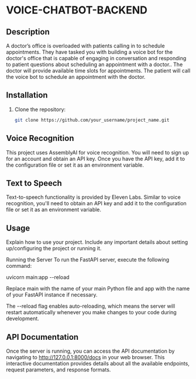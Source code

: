 # VOICE-CHATBOT-BACKEND

## Description
A doctor’s office is overloaded with patients calling in to schedule appointments.
They have tasked you with building a voice bot for the doctor's office that is capable
of engaging in conversation and responding to patient questions about scheduling
an appointment with a doctor.. The doctor will provide available time slots for
appointments. The patient will call the voice bot to schedule an appointment with
the doctor.

## Installation
1. Clone the repository:
   ```bash
   git clone https://github.com/your_username/project_name.git

## Voice Recognition
This project uses AssemblyAI for voice recognition. You will need to sign up for an account and obtain an API key. Once you have the API key, add it to the configuration file or set it as an environment variable.

## Text to Speech
Text-to-speech functionality is provided by Eleven Labs. Similar to voice recognition, you'll need to obtain an API key and add it to the configuration file or set it as an environment variable.

## Usage
Explain how to use your project. Include any important details about setting up/configuring the project or running it.

Running the Server
To run the FastAPI server, execute the following command:

uvicorn main:app --reload

Replace main with the name of your main Python file and app with the name of your FastAPI instance if necessary.

The --reload flag enables auto-reloading, which means the server will restart automatically whenever you make changes to your code during development.

## API Documentation
Once the server is running, you can access the API documentation by navigating to http://127.0.0.1:8000/docs in your web browser. This interactive documentation provides details about all the available endpoints, request parameters, and response formats.

